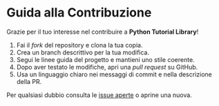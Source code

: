 # Guida alla Contribuzione

Grazie per il tuo interesse nel contribuire a **Python Tutorial Library**!

1. Fai il *fork* del repository e clona la tua copia.
2. Crea un branch descrittivo per la tua modifica.
3. Segui le linee guida del progetto e mantieni uno stile coerente.
4. Dopo aver testato le modifiche, apri una *pull request* su GitHub.
5. Usa un linguaggio chiaro nei messaggi di commit e nella descrizione della PR.

Per qualsiasi dubbio consulta le [issue aperte](https://github.com/phantumblade/python-tutorial-library/issues) o aprine una nuova.
